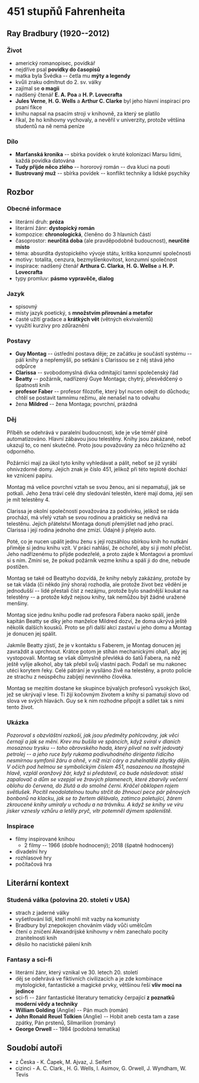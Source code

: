 # 451 stupňů Fahrenheita

## Ray Bradbury (1920--2012)

### Život

- americký romanopisec, povídkář
- nejdříve psal **povídky do časopisů**
- matka byla Švédka -- četla mu **mýty a legendy**
- kvůli zraku odmítnut do 2. sv. války
- zajímal se **o magii**
- nadšený čtenář **E. A. Poa** a **H. P. Lovecrafta**
- **Jules Verne**, **H. G. Wells** a **Arthur C. Clarke** byl jeho hlavní inspirací pro psaní fikce
- knihu napsal na psacím stroji v knihovně, za který se platilo
- říkal, že ho knihovny vychovaly, a nevěřil v univerzity, protože většina
  studentů na ně nemá peníze

### Dílo

- **Marťanská kronika** -- sbírka povídek o kruté kolonizaci Marsu lidmi, každá povídka datována
- **Tudy přijde něco zlého** -- hororový román -- dva kluci na pouti
- **Ilustrovaný muž** -- sbírka povídek -- konflikt techniky a lidské psychiky

## Rozbor

### Obecné informace

- literární druh: **próza**
- literární žánr: **dystopický román**  
- kompozice: **chronologická**, členěno do 3 hlavních částí
- časoprostor: **neurčitá doba** (ale pravděpodobně budoucnost), **neurčité místo**
- téma: absurdita dystopického vývoje státu, kritika konzumní společnosti
- motivy: totalita, cenzura, bezmyšlenkovitost, konzumní společnost
- inspirace: nadšený čtenář **Arthura C. Clarka**, **H. G. Wellse** a **H. P. Lovecrafta**
- typy promluv: **pásmo vypravěče, dialog**


### Jazyk
- spisovný
- místy jazyk poetický, s **množstvím přirovnání a metafor**
- časté užití gradace a **krátkých vět** (větných ekvivalentů)
- využití kurzívy pro zdůraznění

### Postavy
- **Guy Montag** -- ústřední postava děje; ze začátku je součástí systému -- pálí knihy a nepřemýšlí, po setkání s Clarissou se z něj stává jeho odpůrce
- **Clarissa** -- svobodomyslná dívka odmítající tamní společenský řád
- **Beatty** -- požárník, nadřízený Guye Montaga; chytrý, přesvědčený o špatnosti knih
- **profesor Faber** -- profesor filozofie, který byl nucen odejít do důchodu; chtěl se postavit tamnímu režimu, ale nenašel na to odvahu
- žena **Mildred** -- žena Montaga; povrchní, prázdná

### Děj

Příběh se odehrává v paralelní budoucnosti, kde je vše téměř plně automatizováno. Hlavní zábavou jsou telestěny. Knihy jsou zakázané, neboť ukazují to, co není skutečné. Proto jsou považovány za něco hrůzného až odporného.

Požárníci mají za úkol tyto knihy vyhledávat a pálit, neboť se již vyrábí ohnivzdorné domy. Jejich znak je číslo 451, jelikož při této teplotě dochází ke vznícení papíru.

Montag má velice povrchní vztah se svou ženou, ani si nepamatují, jak se
potkali. Jeho žena tráví celé dny sledování telestěn, které mají doma, její sen
je mít telestěny 4.

Clarissa je okolní společností považována za podivínku, jelikož se ráda
prochází, má vřelý vztah se svou rodinou a prakticky se nedívá na telestěnu.
Jejich přátelství Montaga donutí přemýšlet nad jeho prací. Clarissa i její
rodina jednoho dne zmizí. Údajně ji přejelo auto.

Poté, co je nucen upálit jednu ženu s její rozsáhlou sbírkou knih ho nutkání přiměje si jednu knihu vzít. V práci nahlásí, že ochořel, aby si ji mohl přečíst. Jeho nadřízenému to přijde podezřelé, a proto zajde k Montagovi a promluví si s ním. Zmíní se, že pokud požárník vezme knihu a spálí ji do dne, nebude postižen.

Montag se také od Beattyho dozvídá, že knihy nebyly zakázány, protože by se tak
vláda (či někdo jiný shora) rozhodla, ale protože život bez vědění je jednodušší
-- lidé přestali číst z nezájmu, protože bylo snadnější koukat na telestěny -- a
protože když nejsou knihy, tak nemůžou být žádné uražené menšiny.

Montag sice jednu knihu podle rad profesora Fabera naoko spálí, jenže kapitán Beatty se díky jeho manželce Mildred dozví, že doma ukrývá ještě několik dalších kousků. Proto se při další akci zastaví u jeho domu a Montag je donucen jej spálit.

Jakmile Beatty zjistí, že je v kontaktu s Faberem, je Montag donucen jej zavraždit a uprchnout. Krátce potom je stíhán mechanickými ohaři, aby jej vystopovali. Montag se však důmyslně převléká do šatů Fabera, na něž ještě vylije alkohol, aby tak přebil svůj vlastní pach. Podaří se mu nakonec utéci korytem řeky. Celé pátrání je vysíláno živě na telestěny, a proto policie ze strachu z neúspěchu zabíjejí nevinného člověka.

Montag se mezitím dostane ke skupince bývalých profesorů vysokých škol, jež se ukrývají v lese. Ti žijí kočovným životem a knihy si pamatují slovo od slova ve svých hlavách. Guy se k nim rozhodne připojit a sdílet tak s nimi tento život.

### Ukázka
_Pozoroval s obzvláštní rozkoší, jak jsou předměty pohlcovány, jak věci černají a jak se mění. Krev mu bušila ve spáncích, když svíral v dlaních mosaznou trysku -- toho obrovského hada, který plival na svět jedovatý petrolej -- a jeho ruce byly rukama podivuhodného dirigenta řídícího nesmírnou symfonii žáru a ohně, v níž mizí cáry a zuhelnatělé zbytky dějin. V očích pod helmou se symbolickým číslem 451, nasazenou na lhostejné hlavě, vzplál oranžový žár, když si představil, co bude následovat: stiskl zapalovač a dům se vzepjal ve žravých plamenech, které zbarvily večerní oblohu do červena, do žlutá a do smolné černi. Kráčel obklopen rojem světlušek. Pocítil neodolatelnou touhu strčit do žhnoucí pece pár pěnových bonbonů na klacku, jak se to žertem dělávalo, zatímco poletující, žárem zkroucené knihy umíraly u vchodu a na trávníku. A když se knihy ve víru jisker vznesly vzhůru a letěly pryč, vítr potemněl dýmem spáleniště._

### Inspirace

- filmy inspirované knihou
  - 2 filmy -- 1966 (dobře hodnocený); 2018 (špatně hodnocený)
- divadelní hry
- rozhlasové hry
- počítačová hra

## Literární kontext

### Studená válka (polovina 20. století v USA)

- strach z jaderné války
- vyšetřování lidí, kteří mohli mít vazby na komunisty
- Bradbury byl znepokojen chováním vlády vůči umělcům
- čtení o zničení Alexandrijské knihovny v něm zanechalo pocity zranitelnosti knih
- děsilo ho nacistické pálení knih

### Fantasy a sci-fi

- literární žánr, který vznikal ve 30. letech 20. století
- děj se odehrává ve fiktivních civilizacích a je zde kombinace mytologické, fantastické a magické prvky, většinou řeší **vliv moci na jedince**
- sci-fi -- žánr fantastické literatury tematicky čerpající **z poznatků moderní vědy a techniky**
- **William Golding** (Anglie) -- Pán much (román)
- **John Ronald Reuel Tolkien** (Anglie) -- Hobit aneb cesta tam a zase zpátky, Pán prstenů, Silmarilion (romány)
- **George Orwell** -- 1984 (podobná tematika)

## Soudobí autoři

- z Česka - K. Čapek, M. Ajvaz, J. Seifert
- cizinci - A. C. Clark., H. G. Wells, I. Asimov, G. Orwell, J. Wyndham, W.
  Tevis
